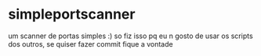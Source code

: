 # simpleportscanner
um scanner de portas simples :)
so fiz isso pq eu n gosto de usar os scripts dos outros, se quiser fazer commit fique a vontade
